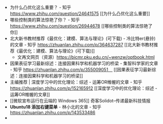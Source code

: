 - 为什么凸优化这么重要？ - 知乎
  https://www.zhihu.com/question/24641575 
  [[为什么凸优化这么重要]]
- 哪些控制类的算法惊艳了你？ - 知乎
  https://www.zhihu.com/question/26944678
  [[哪些控制类的算法惊艳了你]]
- 北大新书教材推荐《最优化：建模、算法与理论》(可下载) - 冷比特er(悬铃)的文章 - 知乎
  https://zhuanlan.zhihu.com/p/364637287
  [[北大新书教材推荐《最优化：建模、算法与理论》(可下载)]]
	- 文再文网页（资源）https://bicmr.pku.edu.cn/~wenzw/optbook.html
- 因果表征学习最新综述：连接因果科学和机器学习的桥梁 - 集智科学家的文章 - 知乎
  https://zhuanlan.zhihu.com/p/355009051　
  [[因果表征学习最新综述：连接因果科学和机器学习的桥梁]]
- 主编推荐 | 深度学习中的优化理论：综述 - 运筹OR帷幄的文章 - 知乎
  https://zhuanlan.zhihu.com/p/152165912
  [[深度学习中的优化理论：综述 - 运筹OR帷幄的文章]]
- [[微软宣布运行在云端的 Windows 365]]
  奇客Solidot–传递最新科技情报
- **Ubuntu18 添加右键菜单** - 林小北的文章 - 知乎
  https://zhuanlan.zhihu.com/p/143533486
-